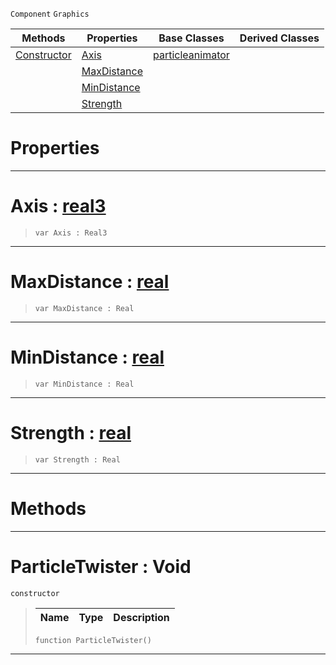  `Component` `Graphics`



|Methods|Properties|Base Classes|Derived Classes|
|---|---|---|---|
|[ Constructor](https://github.com/PlasmaEngine/PlasmaDocs/blob/master/code_reference/class_reference/particletwister.markdown#particletwister-void)|[ Axis](https://github.com/PlasmaEngine/PlasmaDocs/blob/master/code_reference/class_reference/particletwister.markdown#axis-plasma-engine-documen)|[particleanimator](https://github.com/PlasmaEngine/PlasmaDocs/blob/master/code_reference/class_reference/particleanimator.markdown)| |
| |[ MaxDistance](https://github.com/PlasmaEngine/PlasmaDocs/blob/master/code_reference/class_reference/particletwister.markdown#maxdistance-plasma-engine)| | |
| |[ MinDistance](https://github.com/PlasmaEngine/PlasmaDocs/blob/master/code_reference/class_reference/particletwister.markdown#mindistance-plasma-engine)| | |
| |[ Strength](https://github.com/PlasmaEngine/PlasmaDocs/blob/master/code_reference/class_reference/particletwister.markdown#strength-plasma-engine-doc)| | |


 #  Properties


---  
 #  Axis : [real3](https://github.com/PlasmaEngine/PlasmaDocs/blob/master/code_reference/lightning_base_types/real3.markdown)

> 
> ``` lang=cpp, name=Lightning
> var Axis : Real3


---  
 #  MaxDistance : [real](https://github.com/PlasmaEngine/PlasmaDocs/blob/master/code_reference/lightning_base_types/real.markdown)

> 
> ``` lang=cpp, name=Lightning
> var MaxDistance : Real


---  
 #  MinDistance : [real](https://github.com/PlasmaEngine/PlasmaDocs/blob/master/code_reference/lightning_base_types/real.markdown)

> 
> ``` lang=cpp, name=Lightning
> var MinDistance : Real


---  
 #  Strength : [real](https://github.com/PlasmaEngine/PlasmaDocs/blob/master/code_reference/lightning_base_types/real.markdown)

> 
> ``` lang=cpp, name=Lightning
> var Strength : Real


---  
 #  Methods


---  
 #  ParticleTwister : Void

 `constructor`

> 
> |Name|Type|Description|
> |---|---|---|
> ``` lang=cpp, name=Lightning
> function ParticleTwister()
> ``` 


---  
 

 